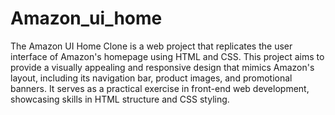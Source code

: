 # Amazon_ui_home
The Amazon UI Home Clone is a web project that replicates the user interface of Amazon's homepage using HTML and CSS. This project aims to provide a visually appealing and responsive design that mimics Amazon's layout, including its navigation bar, product images, and promotional banners. It serves as a practical exercise in front-end web development, showcasing skills in HTML structure and CSS styling.
